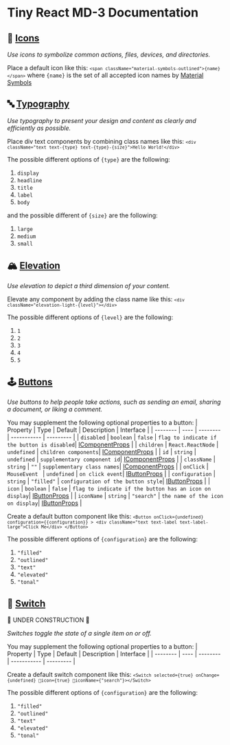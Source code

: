 # Tiny React MD-3 Documentation

## 💟 [Icons](https://github.com/highnet/vite-react-ts-md3-components/blob/master/vite-react-ts-md3-components/src/Icon/Frame/icon.tsx)

<i>Use icons to symbolize common actions, files, devices, and directories.</i>

Place a default icon like this: <code>`<span className="material-symbols-outlined">{name}
      </span>`</code>
 where <code>{name}</code> is the set of all accepted icon names by [Material Symbols](https://fonts.google.com/icons)

## 🔤 [Typography](https://github.com/highnet/vite-react-ts-md3-components/blob/master/vite-react-ts-md3-components/src/Typography/Frame/typography.tsx)

<i>Use typography to present your design and content as clearly and efficiently as possible.</i>

Place div text components by combining class names like this: <code>`<div className="text text-{type} text-{type}-{size}">Hello World!</div>`</code>

The possible different options of <code>{type}</code> are the following: 
1. <code>display</code>
2. <code>headline</code>
3. <code>title</code>
4. <code>label</code>
5. <code>body</code>

and the possible different of <code>{size}</code> are the following:
1. <code>large</code>
2. <code>medium</code>
3. <code>small</code>

## 🏔️ [Elevation](https://github.com/highnet/vite-react-ts-md3-components/blob/master/vite-react-ts-md3-components/src/Elevation/Frame/elevation.tsx)

<i>Use elevation to depict a third dimension of your content.</i>

Elevate any component by adding the class name like this: <code>`<div className="elevation-light-{level}"></div>`</code>

The possible different options of <code>{level}</code> are the following: 
1. <code>1</code>
2. <code>2</code>
3. <code>3</code>
4. <code>4</code>
5. <code>5</code>

## 🕹️ [Buttons](https://github.com/highnet/vite-react-ts-md3-components/blob/master/vite-react-ts-md3-components/src/Button/Frame/button.tsx)

<i>Use buttons to help people take actions, such as sending an email, sharing a document, or liking a comment.</i>

You may supplement the following optional properties to a button:
| Property | Type |  Default | Description | Interface |
| -------- | ---- | -------- | ----------- | --------- |
| <code>disabled</code> | <code>boolean</code> |  <code>false</code> | <code>flag to indicate if the button is disabled</code>| [IComponentProps](https://github.com/highnet/vite-react-ts-md3-components/blob/master/vite-react-ts-md3-components/src/Component/IComponentProps.tsx) |
| <code>children</code> | <code>React.ReactNode</code> |  <code>undefined</code> | <code>children components</code>| [IComponentProps](https://github.com/highnet/vite-react-ts-md3-components/blob/master/vite-react-ts-md3-components/src/Component/IComponentProps.tsx) |
| <code>id</code> | <code>string</code> |  <code>undefined</code> | <code>supplementary component id</code>|  [IComponentProps](https://github.com/highnet/vite-react-ts-md3-components/blob/master/vite-react-ts-md3-components/src/Component/IComponentProps.tsx) |
| <code>className</code> | <code>string</code> |  <code>""</code> | <code>supplementary class names</code>| [IComponentProps](https://github.com/highnet/vite-react-ts-md3-components/blob/master/vite-react-ts-md3-components/src/Component/IComponentProps.tsx) |
| <code>onClick</code> | <code> MouseEvent<HTMLButtonElement> </code> |  <code>undefined</code> | <code>on click event</code>| [IButtonProps](https://github.com/highnet/vite-react-ts-md3-components/blob/master/vite-react-ts-md3-components/src/Button/IButtonProps.tsx) | 
| <code>configuration</code> | <code>string</code> |  <code>"filled"</code> | <code>configuration of the button style</code>| [IButtonProps](https://github.com/highnet/vite-react-ts-md3-components/blob/master/vite-react-ts-md3-components/src/Button/IButtonProps.tsx) |
| <code>icon</code> | <code>boolean</code> |  <code>false</code> | <code>flag to indicate if the button has an icon on display</code>| [IButtonProps](https://github.com/highnet/vite-react-ts-md3-components/blob/master/vite-react-ts-md3-components/src/Button/IButtonProps.tsx) |
| <code>iconName</code> | <code>string</code> |  <code>"search"</code> | <code>the name of the icon on display</code>| [IButtonProps](https://github.com/highnet/vite-react-ts-md3-components/blob/master/vite-react-ts-md3-components/src/Button/IButtonProps.tsx) |

Create a default button component like this:
<code>`<Button onClick={undefined} configuration={{configuration}} > <div className="text text-label text-label-large">Click Me</div> </Button>`</code>
  
The possible different options of <code>{configuration}</code> are the following: 
1. <code>"filled"</code>
2. <code>"outlined"</code>
3. <code>"text"</code>
3. <code>"elevated"</code>
4. <code>"tonal"</code>

## 🔦 [Switch](https://github.com/highnet/vite-react-ts-md3-components/blob/master/vite-react-ts-md3-components/src/Switch/Frame/switch.tsx)

🚧 UNDER CONSTRUCTION 🚧
      
<i>Switches toggle the state of a single item on or off.</i>

You may supplement the following optional properties to a button:
| Property | Type |  Default | Description | Interface |
| -------- | ---- | -------- | ----------- | --------- |
      
Create a default switch component like this:
<code>`<Switch selected={true} onChange={undefined} 🚧icon={true} 🚧iconName={"search"}></Switch>`</code>


The possible different options of <code>{configuration}</code> are the following: 
1. <code>"filled"</code>
2. <code>"outlined"</code>
3. <code>"text"</code>
3. <code>"elevated"</code>
4. <code>"tonal"</code>
